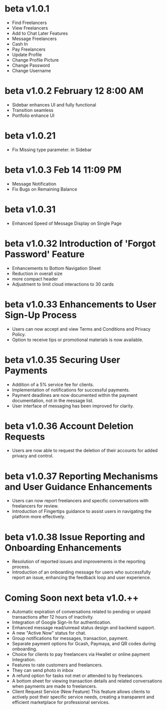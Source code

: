 # beta v1.0.1
- Find Freelancers
- View Freelancers
- Add to Chat Later Features
- Message Freelancers
- Cash In
- Pay Freelancers
- Update Profile
- Change Profile Picture
- Change Password
- Change Username

# beta v1.0.2 February 12 8:00 AM
- Sidebar enhances UI and fully functional
- Transition seamless
- Portfolio enhance UI

# beta v1.0.21 
- Fix Missing type parameter. in Sidebar

# beta v1.0.3 Feb 14 11:09 PM
- Message Notification
- Fix Bugs on Remaining Balance

# beta v1.0.31 
- Enhanced Speed of Message Display on Single Page
  
# beta v1.0.32 Introduction of 'Forgot Password' Feature
- Enhancements to Bottom Navigation Sheet
- Reduction in overall size
- more compact header
- Adjustment to limit cloud interactions to 30 cards

# beta v1.0.33 Enhancements to User Sign-Up Process
- Users can now accept and view Terms and Conditions and Privacy Policy.
- Option to receive tips or promotional materials is now available.

# beta v1.0.35 Securing User Payments
- Addition of a 5% service fee for clients.
- Implementation of notifications for successful payments.
- Payment deadlines are now documented within the payment documentation, not in the message list.
- User interface of messaging has been improved for clarity.

# beta v1.0.36 Account Deletion Requests
- Users are now able to request the deletion of their accounts for added privacy and control.

# beta v1.0.37 Reporting Mechanisms and User Guidance Enhancements
- Users can now report freelancers and specific conversations with freelancers for review.
- Introduction of Fingertips guidance to assist users in navigating the platform more effectively.

# beta v1.0.38 Issue Reporting and Onboarding Enhancements
- Resolution of reported issues and improvements in the reporting process.
- Introduction of an onboarding message for users who successfully report an issue, enhancing the feedback loop and user experience.

# Coming Soon next beta v1.0.++
- Automatic expiration of conversations related to pending or unpaid transactions after 12 hours of inactivity.
- Integration of Google Sign-In for authentication.
- Enhanced message read/unread status design and backend support.
- A new "Active Now" status for chat.
- Group notifications for messages, transaction, payment.
- Separate payment options for Gcash, Paymaya, and QR codes during onboarding.
- Choice for clients to pay freelancers via Hwallet or online payment Integration.
- Features to rate customers and freelancers.
- They can send photo in inbox
- A refund option for tasks not met or attended to by freelancers.
- A bottom sheet for viewing transaction details and related conversations when payments are made to freelancers.
- Client Request Service (New Feature)  This feature allows clients to actively post their specific service needs, creating a transparent and efficient marketplace for professional services.
